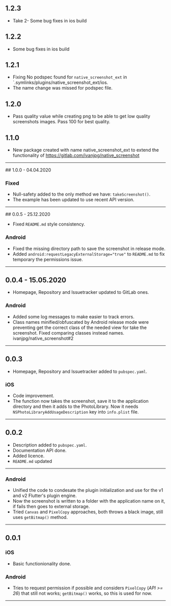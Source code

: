 ## 1.2.3

- Take 2- Some bug fixes in ios build


## 1.2.2

- Some bug fixes in ios build
## 1.2.1

- Fixing No podspec found for `native_screenshot_ext` in `.symlinks/plugins/native_screenshot_ext/ios. 
- The name change was missed for podspec file.

## 1.2.0

- Pass quality value while creating png to be able to get low quality screenshots images. Pass 100 for best quality.

## 1.1.0

- New package created with name native_screenshot_ext to extend the functionality of https://gitlab.com/ivanjpg/native_screenshot  
---
## 1.0.0 - 04.04.2020
### Fixed
- Null-safety added to the only method we have: `takeScreenshot()`.
- The example has been updated to use recent API version.

---

## 0.0.5 - 25.12.2020
- Fixed `README.md` style consistency.
### Android
- Fixed the missing directory path to save the screenshot in release mode.
- Added `android:requestLegacyExternalStorage="true"` to `README.md` to fix temporary the permissions issue.

---

## 0.0.4 - 15.05.2020
- Homepage, Repository and Issuetracker updated to GitLab ones.
### Android
- Added some log messages to make easier to track errors.
- Class names minified/obfuscated by Android release mode were preventing get the correct class of the needed view for take the screenshot. Fixed comparing classes instead names. ivanjpg/native_screenshot#2

---

## 0.0.3
- Homepage, Repository and Issuetracker added to `pubspec.yaml`.
### iOS
- Code improvement.
- The function now takes the screenshot, save it to the application directory and then it adds to the PhotoLibrary. Now it needs `NSPhotoLibraryAddUsageDescription` key into `info.plist` file.

---

## 0.0.2
- Description added to `pubspec.yaml`.
- Documentation API done.
- Added licence.
- `README.md` updated

---

### Android
- Unified the code to condesate the plugin initialization and use for the v1 and v2 Flutter's plugin engine.
- Now the screenshot is written to a folder with the application name on it, if fails then goes to external storage.
- Tried `Canvas` and `PixelCopy` approaches, both throws a black image, still uses `getBitmap()` method.

---

## 0.0.1
### iOS
- Basic functionionality done.

### Android
- Tries to request permission if possible and considers `PixelCopy` (_API >= 26_) that still not works; `getBitmap()` works, so this is used for now.

---
